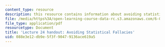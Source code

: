 ```yaml
---
content_type: resource
description: this resource contains information about avoiding statistical fallacies.
file: /media/https%3A/open-learning-course-data-rc.s3.amazonaws.com/6-00sc-introduction-to-computer-science-and-programming-spring-2011/088e3e12db9e5f3f90479136ace619a5_MIT6_00SCS11_lec24.pdf
file_type: application/pdf
resourcetype: Document
title: 'Lecture 24 handout: Avoiding Statistical Fallacies'
uid: 088e3e12-db9e-5f3f-9047-9136ace619a5
---
```

